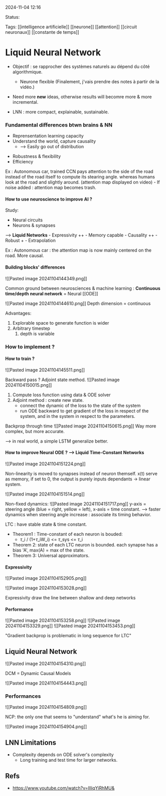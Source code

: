 2024-11-04 12:16

Status:

Tags: [[intelligence artificielle]] [[neurone]] [[attention]] [[circuit neuronaux]] [[constante de temps]]

# Liquid Neural Network

- Objectif : se rapprocher des systèmes naturels au dépend du côté algorithmique.
	- Neurone flexible
	(Finalement, j'vais prendre des notes à partir de la vidéo.)

- Need more **new** ideas, otherwise results will becomre more & more incremental. 
- LNN : more compact, explainable, sustainable. 

### Fundamental differences btwn brains & NN

- Reprensentation learning capacity
- Understand the world, capture causality
	- --> Easily go out of distribution 
* Robustness & flexibility
* Efficiency 

Ex : Autonomous car, trained CCN pays attention to the side of the road instead of the road itself to compute its stearing angle. whereas humans look at the road and slightly around. (attention map displayed on video)
			- If noise added : attention map becomes trash.

#### How to use neuroscience to improve AI ?

Study:
* Neural circuits
*  Neurons & synapses 

--> **Liquid Networks**
		- Expressivity ++
		- Memory capable
		- Causality ++
		- Robust + 
		- Extrapolation 

Ex : Autonomous car : the attention map is now mainly centered on the road. More causal.

#### Building blocks' differences

![[Pasted image 20241104144349.png]]

Common ground between neurosciences & machine learning :
	**Continuous time/depth neural network** = Neural [[ODE]]

![[Pasted image 20241104144610.png]]
Depth dimension = continuous 

Advantages:
1. Explorable space to generate function is wider 
2. Arbitrary timestep
	1. depth is variable 

### How to implement ?

#### How to train ? 

![[Pasted image 20241104145511.png]]

Backward pass ? 
Adjoint state method. 
![[Pasted image 20241104150015.png]]
1) Compute loss function using data & ODE solver 
2) Adjoint method : create new state. 
	- connect the dynamic of the loss to the state of the system
	- run ODE backward to get gradient of the loss in respect of the system, and in the system in respect to the parameters. 


Backprop through time
![[Pasted image 20241104150615.png]]
Way more complex, but more accurate. 

--> in real world, a simple LSTM generalize better.

#### How to improve Neural ODE ? --> Liquid Time-Constant Networks 

![[Pasted image 20241104151224.png]]

Non-linearity is moved to synapses instead of neuron themself. 
x(t) serve as memory, if set to 0, the output is purely inputs dependants -> linear system. 

![[Pasted image 20241104151514.png]]

Non-fixed dynamics:
![[Pasted image 20241104151717.png]]
y-axis = steering angle (blue = right, yellow = left), x-axis = time constant.
--> faster dynamics when steering angle increase : associate its timing behavior.


LTC : have stable state & time constant.

- Theorem1 : Time-constant of each neuron is bouded:
	* $\tau$_i / (1+$\tau$_iW_i) <= $\tau$_sys <= $\tau$_i 
- Theorem 2: state of each LTC neuron is bounded. each synapse has a bias 'A', max(A) = max of the state. 
- Theorem 3: Universal approximators. 

#### Expressivity 

![[Pasted image 20241104152905.png]]

![[Pasted image 20241104153028.png]]

Expressivity draw the line between shallow and deep networks 

#### Performance
![[Pasted image 20241104153258.png]]  ![[Pasted image 20241104153329.png]]
![[Pasted image 20241104153453.png]]

"Gradient backprop is problematic in long sequence for LTC"

##  Liquid Neural Network

![[Pasted image 20241104154310.png]]

DCM = Dynamic Causal Models

![[Pasted image 20241104154443.png]]

### Performances 
![[Pasted image 20241104154809.png]]

NCP: the only one that seems to "understand" what's he is aiming for. 

![[Pasted image 20241104154904.png]]

## LNN Limitations

- Complexity depends on ODE solver's complexity
	- Long training and test time for larger networks. 
## Refs
- https://www.youtube.com/watch?v=IlliqYiRhMU&